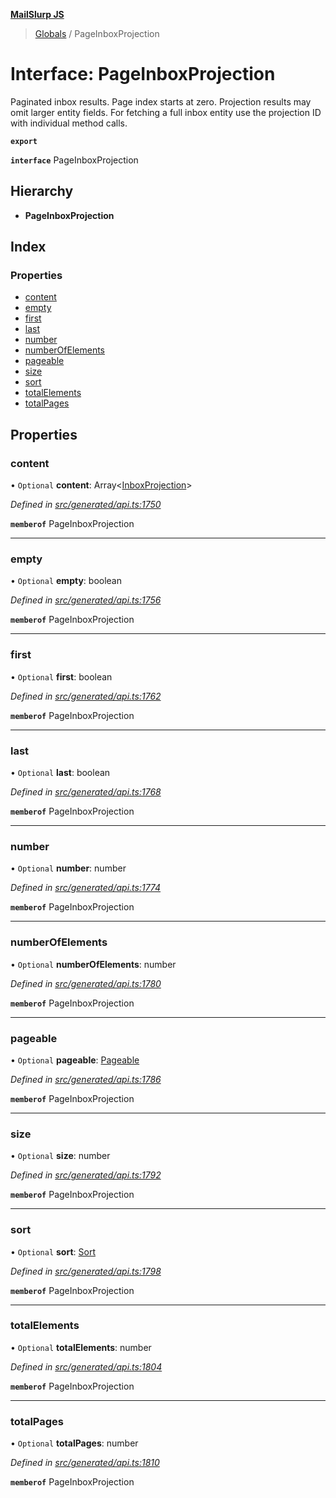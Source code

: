 **[MailSlurp JS](../README.md)**

> [Globals](../README.md) / PageInboxProjection

# Interface: PageInboxProjection

Paginated inbox results. Page index starts at zero. Projection results may omit larger entity fields. For fetching a full inbox entity use the projection ID with individual method calls.

**`export`** 

**`interface`** PageInboxProjection

## Hierarchy

* **PageInboxProjection**

## Index

### Properties

* [content](pageinboxprojection.md#content)
* [empty](pageinboxprojection.md#empty)
* [first](pageinboxprojection.md#first)
* [last](pageinboxprojection.md#last)
* [number](pageinboxprojection.md#number)
* [numberOfElements](pageinboxprojection.md#numberofelements)
* [pageable](pageinboxprojection.md#pageable)
* [size](pageinboxprojection.md#size)
* [sort](pageinboxprojection.md#sort)
* [totalElements](pageinboxprojection.md#totalelements)
* [totalPages](pageinboxprojection.md#totalpages)

## Properties

### content

• `Optional` **content**: Array\<[InboxProjection](inboxprojection.md)>

*Defined in [src/generated/api.ts:1750](https://github.com/mailslurp/mailslurp-client/blob/c6aef6d/src/generated/api.ts#L1750)*

**`memberof`** PageInboxProjection

___

### empty

• `Optional` **empty**: boolean

*Defined in [src/generated/api.ts:1756](https://github.com/mailslurp/mailslurp-client/blob/c6aef6d/src/generated/api.ts#L1756)*

**`memberof`** PageInboxProjection

___

### first

• `Optional` **first**: boolean

*Defined in [src/generated/api.ts:1762](https://github.com/mailslurp/mailslurp-client/blob/c6aef6d/src/generated/api.ts#L1762)*

**`memberof`** PageInboxProjection

___

### last

• `Optional` **last**: boolean

*Defined in [src/generated/api.ts:1768](https://github.com/mailslurp/mailslurp-client/blob/c6aef6d/src/generated/api.ts#L1768)*

**`memberof`** PageInboxProjection

___

### number

• `Optional` **number**: number

*Defined in [src/generated/api.ts:1774](https://github.com/mailslurp/mailslurp-client/blob/c6aef6d/src/generated/api.ts#L1774)*

**`memberof`** PageInboxProjection

___

### numberOfElements

• `Optional` **numberOfElements**: number

*Defined in [src/generated/api.ts:1780](https://github.com/mailslurp/mailslurp-client/blob/c6aef6d/src/generated/api.ts#L1780)*

**`memberof`** PageInboxProjection

___

### pageable

• `Optional` **pageable**: [Pageable](pageable.md)

*Defined in [src/generated/api.ts:1786](https://github.com/mailslurp/mailslurp-client/blob/c6aef6d/src/generated/api.ts#L1786)*

**`memberof`** PageInboxProjection

___

### size

• `Optional` **size**: number

*Defined in [src/generated/api.ts:1792](https://github.com/mailslurp/mailslurp-client/blob/c6aef6d/src/generated/api.ts#L1792)*

**`memberof`** PageInboxProjection

___

### sort

• `Optional` **sort**: [Sort](sort.md)

*Defined in [src/generated/api.ts:1798](https://github.com/mailslurp/mailslurp-client/blob/c6aef6d/src/generated/api.ts#L1798)*

**`memberof`** PageInboxProjection

___

### totalElements

• `Optional` **totalElements**: number

*Defined in [src/generated/api.ts:1804](https://github.com/mailslurp/mailslurp-client/blob/c6aef6d/src/generated/api.ts#L1804)*

**`memberof`** PageInboxProjection

___

### totalPages

• `Optional` **totalPages**: number

*Defined in [src/generated/api.ts:1810](https://github.com/mailslurp/mailslurp-client/blob/c6aef6d/src/generated/api.ts#L1810)*

**`memberof`** PageInboxProjection
